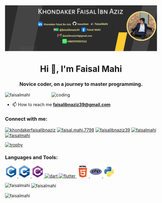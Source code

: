 ![logo](https://github.com/FaisalMahi/FaisalMahi/blob/main/GitHub_Banner.png)
<h1 align="center">Hi 👋, I'm Faisal Mahi</h1>
<h3 align="center">Novice coder, on a journey to master programming.</h3>
<img align="right" alt="coding" width="350" src="https://user-images.githubusercontent.com/69011963/137184767-79a13ec7-1bb3-4341-a6da-3a149c9c159a.gif">
<p align="left"> <img src="https://komarev.com/ghpvc/?username=faisalmahi&label=Profile%20views&color=0e75b6&style=flat" alt="faisalmahi" /> </p>

- 📫 How to reach me **faisalibnaziz39@gmail.com**

<h3 align="left">Connect with me:</h3>
<p align="left">
<a href="https://linkedin.com/in/khondakerfaisalibnaziz" target="blank"><img align="center" src="https://raw.githubusercontent.com/rahuldkjain/github-profile-readme-generator/master/src/images/icons/Social/linked-in-alt.svg" alt="khondakerfaisalibnaziz" height="30" width="40" /></a>
<a href="https://fb.com/faisal.mahi.7798" target="blank"><img align="center" src="https://raw.githubusercontent.com/rahuldkjain/github-profile-readme-generator/master/src/images/icons/Social/facebook.svg" alt="faisal.mahi.7798" height="30" width="40" /></a>
<a href="https://www.hackerrank.com/faisalibnaziz39" target="blank"><img align="center" src="https://raw.githubusercontent.com/rahuldkjain/github-profile-readme-generator/master/src/images/icons/Social/hackerrank.svg" alt="faisalibnaziz39" height="30" width="40" /></a>
<a href="https://codeforces.com/profile/faisalmahi" target="blank"><img align="center" src="https://raw.githubusercontent.com/rahuldkjain/github-profile-readme-generator/master/src/images/icons/Social/codeforces.svg" alt="faisalmahi" height="30" width="40" /></a>
<a href="https://www.leetcode.com/faisalmahi" target="blank"><img align="center" src="https://raw.githubusercontent.com/rahuldkjain/github-profile-readme-generator/master/src/images/icons/Social/leet-code.svg" alt="faisalmahi" height="30" width="40" /></a>
</p>

[![trophy](https://github-profile-trophy.vercel.app/?username=faisalmahi&theme=onedark&column=3&margin-w=15&margin-h=15)](https://github.com/ryo-ma/github-profile-trophy)

<h3 align="left">Languages and Tools:</h3>
<p align="left"> 
<a href="https://www.cprogramming.com/" target="_blank" rel="noreferrer"> 
<img src="https://raw.githubusercontent.com/devicons/devicon/master/icons/c/c-original.svg" alt="c" width="40" height="40"/> 
</a> 
<a href="https://www.w3schools.com/cpp/" target="_blank" rel="noreferrer"> 
<img src="https://raw.githubusercontent.com/devicons/devicon/master/icons/cplusplus/cplusplus-original.svg" alt="cplusplus" width="40" height="40"/> 
</a> 
<a href="https://www.w3schools.com/cs/" target="_blank" rel="noreferrer"> 
<img src="https://raw.githubusercontent.com/devicons/devicon/master/icons/csharp/csharp-original.svg" alt="csharp" width="40" height="40"/> 
</a> 
<a href="https://dart.dev" target="_blank" rel="noreferrer"> 
<img src="https://www.vectorlogo.zone/logos/dartlang/dartlang-icon.svg" alt="dart" width="40" height="40"/> 
</a> 
<a href="https://flutter.dev" target="_blank" rel="noreferrer"> 
<img src="https://www.vectorlogo.zone/logos/flutterio/flutterio-icon.svg" alt="flutter" width="40" height="40"/> 
</a> 
<a href="https://www.w3.org/html/" target="_blank" rel="noreferrer"> 
<img src="https://raw.githubusercontent.com/devicons/devicon/master/icons/html5/html5-original-wordmark.svg" alt="html5" width="40" height="40"/> 
</a> 
<a href="https://www.php.net" target="_blank" rel="noreferrer"> 
<img src="https://raw.githubusercontent.com/devicons/devicon/master/icons/php/php-original.svg" alt="php" width="40" height="40"/> 
</a> 
<a href="https://www.python.org" target="_blank" rel="noreferrer"> 
<img src="https://raw.githubusercontent.com/devicons/devicon/master/icons/python/python-original.svg" alt="python" width="40" height="40"/> 
</a> 
</p>

<p><img align="left" src="https://github-readme-stats.vercel.app/api/top-langs?username=faisalmahi&show_icons=true&locale=en&layout=compact" alt="faisalmahi" /></p>

<p>&nbsp;<img align="center" src="https://github-readme-stats.vercel.app/api?username=faisalmahi&show_icons=true&locale=en" alt="faisalmahi" /></p>

<p><img align="center" src="https://github-readme-streak-stats.herokuapp.com/?user=faisalmahi&" alt="faisalmahi" /></p>

